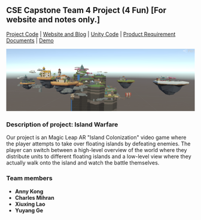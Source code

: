 ## CSE Capstone Team 4 Project (4 Fun) [For website and notes only.]

[Project Code](https://github.com/cse-vr-capstone-team-4/UnityProject) |
[Website and Blog](https://cse-vr-capstone-team-4.github.io/Island-Warfare/) |
[Unity Code](https://github.com/cse-vr-capstone-team-4/UnityProject) |
[Product Requirement Documents](https://docs.google.com/document/d/1tK8rWAsgP0X3kz5zsiT1drsX3x8JszOWKTgnmHstGJ0/edit?usp=sharing) |
[Demo](https://www.youtube.com/watch?v=bo-tA0yTbEs)

![Islands Initial Design](week5/week5_Islands_Initial_Design2.png)

### Description of project: Island Warfare

Our project is an Magic Leap AR "Island Colonization" video game where the player attempts to take over floating islands by defeating enemies. The player can switch between a high-level overview of the world where they distribute units to different floating islands and a low-level view where they actually walk onto the island and watch the battle themselves.



### Team members
- **Anny Kong**
- **Charles Mihran**
- **Xiuxing Lao**
- **Yuyang Ge**
